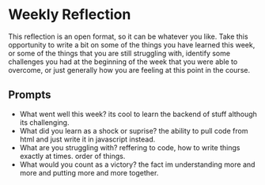 # Weekly Reflection
This reflection is an open format, so it can be whatever you like. Take this opportunity to write a bit on some of the things you have learned this week, or some of the things that you are still struggling with, identify some challenges you had at the beginning of the week that you were able to overcome, or just generally how you are feeling at this point in the course.

## Prompts
- What went well this week?
its cool to learn the backend of stuff although its challenging.
- What did you learn as a shock or suprise?
the ability to pull code from html and just write it in javascript instead.
- What are you struggling with?
reffering to code, how to write things exactly at times. order of things. 
- What would you count as a victory? the fact im understanding more and more and putting more and more together.